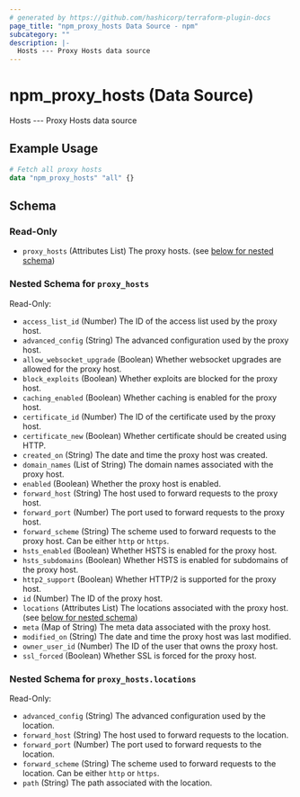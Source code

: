 ```yaml
---
# generated by https://github.com/hashicorp/terraform-plugin-docs
page_title: "npm_proxy_hosts Data Source - npm"
subcategory: ""
description: |-
  Hosts --- Proxy Hosts data source
---
```


# npm_proxy_hosts (Data Source)

Hosts --- Proxy Hosts data source

## Example Usage

```terraform
# Fetch all proxy hosts
data "npm_proxy_hosts" "all" {}
```

<!-- schema generated by tfplugindocs -->
## Schema

### Read-Only

- `proxy_hosts` (Attributes List) The proxy hosts. (see [below for nested schema](#nestedatt--proxy_hosts))

<a id="nestedatt--proxy_hosts"></a>
### Nested Schema for `proxy_hosts`

Read-Only:

- `access_list_id` (Number) The ID of the access list used by the proxy host.
- `advanced_config` (String) The advanced configuration used by the proxy host.
- `allow_websocket_upgrade` (Boolean) Whether websocket upgrades are allowed for the proxy host.
- `block_exploits` (Boolean) Whether exploits are blocked for the proxy host.
- `caching_enabled` (Boolean) Whether caching is enabled for the proxy host.
- `certificate_id` (Number) The ID of the certificate used by the proxy host.
- `certificate_new` (Boolean) Whether certificate should be created using HTTP.
- `created_on` (String) The date and time the proxy host was created.
- `domain_names` (List of String) The domain names associated with the proxy host.
- `enabled` (Boolean) Whether the proxy host is enabled.
- `forward_host` (String) The host used to forward requests to the proxy host.
- `forward_port` (Number) The port used to forward requests to the proxy host.
- `forward_scheme` (String) The scheme used to forward requests to the proxy host. Can be either `http` or `https`.
- `hsts_enabled` (Boolean) Whether HSTS is enabled for the proxy host.
- `hsts_subdomains` (Boolean) Whether HSTS is enabled for subdomains of the proxy host.
- `http2_support` (Boolean) Whether HTTP/2 is supported for the proxy host.
- `id` (Number) The ID of the proxy host.
- `locations` (Attributes List) The locations associated with the proxy host. (see [below for nested schema](#nestedatt--proxy_hosts--locations))
- `meta` (Map of String) The meta data associated with the proxy host.
- `modified_on` (String) The date and time the proxy host was last modified.
- `owner_user_id` (Number) The ID of the user that owns the proxy host.
- `ssl_forced` (Boolean) Whether SSL is forced for the proxy host.

<a id="nestedatt--proxy_hosts--locations"></a>
### Nested Schema for `proxy_hosts.locations`

Read-Only:

- `advanced_config` (String) The advanced configuration used by the location.
- `forward_host` (String) The host used to forward requests to the location.
- `forward_port` (Number) The port used to forward requests to the location.
- `forward_scheme` (String) The scheme used to forward requests to the location. Can be either `http` or `https`.
- `path` (String) The path associated with the location.

